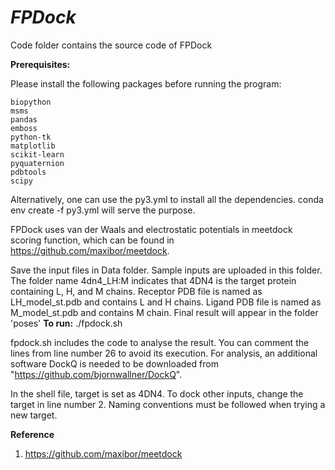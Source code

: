 # _FPDock_
Code folder contains the source code of FPDock
 
**Prerequisites:**

Please install the following packages before running the program:

    biopython
    msms
    pandas
    emboss
    python-tk
    matplotlib
    scikit-learn
    pyquaternion
    pdbtools
    scipy

Alternatively, one can use the py3.yml to install all the dependencies.
conda env create -f py3.yml will serve the purpose.

FPDock uses  van der Waals and electrostatic potentials in meetdock scoring function, which can be found in https://github.com/maxibor/meetdock. 

Save the input files in Data folder. Sample inputs are uploaded in this folder. The folder name 4dn4_LH:M indicates that 4DN4 is the target protein containing L, H, and M chains. Receptor PDB file is named as LH_model_st.pdb and contains L and H chains. Ligand PDB file is named as M_model_st.pdb and contains M chain. Final result will appear in the folder 'poses'
**To run:**
./fpdock.sh
 
  
 fpdock.sh includes the code to analyse the result. You can comment the lines from line number 26 to avoid its execution. For analysis, an additional software DockQ is needed to be downloaded from "https://github.com/bjornwallner/DockQ". 
 
  
 In the shell file, target is set as 4DN4. To dock other inputs, change the target in line number 2. Naming conventions must be followed when trying a new target.

**Reference**
1. https://github.com/maxibor/meetdock
